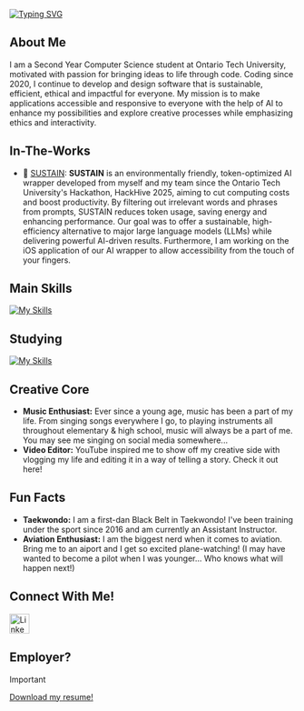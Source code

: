 
<!--
**cafakleinn/cafakleinn** is a ✨ _special_ ✨ repository because its `README.md` (this file) appears on your GitHub profile.

Here are some ideas to get you started:

- 🔭 I’m currently working on ...
- 🌱 I’m currently learning ...
- 👯 I’m looking to collaborate on ...
- 🤔 I’m looking for help with ...
- 💬 Ask me about ...
- 📫 How to reach me: ...
- 😄 Pronouns: ...
- ⚡ Fun fact: ...
-->

<!--
# Hello, I'm Klein! 👋

### Ontario Tech University | Writing code that lasts—efficient, ethical, and impactful
-->

[![Typing SVG](https://readme-typing-svg.demolab.com?font=Fira+Code&duration=3000&pause=500&color=4DACF7&width=435&lines=Hello%2C+world!+I'm+Klein+Cafa;Motivated+Computer+Science+student;Aspiring+Software+Engineer;Writing+code+that+lasts;Efficient%2C+ethical%2C+and+impactful)](https://git.io/typing-svg)

<!--
![](https://komarev.com/ghpvc/?username=cafakleinn&color=blue)
-->

## About Me
I am a Second Year Computer Science student at Ontario Tech University, motivated with passion for bringing ideas to life through code. Coding since 2020, I continue to develop and design software that is sustainable, efficient, ethical and impactful for everyone. My mission is to make applications accessible and responsive to everyone with the help of AI to enhance my possibilities and explore creative processes while emphasizing ethics and interactivity. 

## In-The-Works
* 🌱 [SUSTAIN](https://github.com/cafakleinn/SUSTAIN): **SUSTAIN** is an environmentally friendly, token-optimized AI wrapper developed from myself and my team since the Ontario Tech University's Hackathon, HackHive 2025, aiming to cut computing costs and boost productivity. By filtering out irrelevant words and phrases from prompts, SUSTAIN reduces token usage, saving energy and enhancing performance. Our goal was to offer a sustainable, high-efficiency alternative to major large language models (LLMs) while delivering powerful AI-driven results. Furthermore, I am working on the iOS application of our AI wrapper to allow accessibility from the touch of your fingers.

## Main Skills
[![My Skills](https://skillicons.dev/icons?i=apple,cpp,eclipse,git,github,idea,java,latex,matlab,pycharm,py,vscode)](https://skillicons.dev)

## Studying
[![My Skills](https://skillicons.dev/icons?i=cloudflare,docker,figma,maven,swift)](https://skillicons.dev)

## Creative Core
* **Music Enthusiast:** Ever since a young age, music has been a part of my life. From singing songs everywhere I go, to playing instruments all throughout elementary & high school, music will always be a part of me. You may see me singing on social media somewhere...
* **Video Editor:** YouTube inspired me to show off my creative side with vlogging my life and editing it in a way of telling a story. Check it out here!

<!--
## Personal Insights
-->

## Fun Facts
* **Taekwondo:** I am a first-dan Black Belt in Taekwondo! I've been training under the sport since 2016 and am currently an Assistant Instructor.
* **Aviation Enthusiast:** I am the biggest nerd when it comes to aviation. Bring me to an aiport and I get so excited plane-watching! (I may have wanted to become a pilot when I was younger... Who knows what will happen next!)

## Connect With Me!
<div>
    <a href="https://www.linkedin.com/in/cafakleinn/">
        <img src="https://github.com/gauravghongde/social-icons/blob/master/PNG/Color/LinkedIN.png" alt="LinkedIn" width="35" height="35"/>
    </a>
</div>

## Employer?
> [!IMPORTANT]  
> <a href="https://drive.google.com/file/d/1gblxQgx755WE3GQ38mEMJZpT4kf-FoZh/view?usp=sharing" download>Download my resume!</a>

